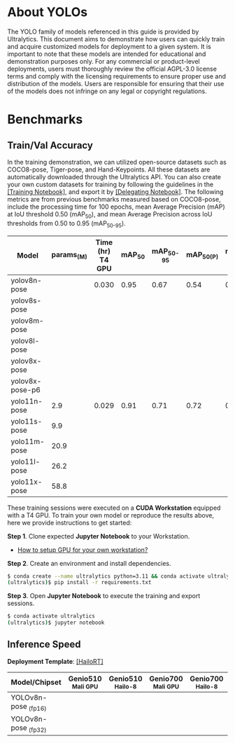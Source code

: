 # About YOLOs

The YOLO family of models referenced in this guide is provided by Ultralytics. This document aims to demonstrate how users can quickly train and acquire customized models for deployment to a given system. It is important to note that these models are intended for educational and demonstration purposes only. For any commercial or product-level deployments, users must thoroughly review the official AGPL-3.0 license terms and comply with the licensing requirements to ensure proper use and distribution of the models. Users are responsible for ensuring that their use of the models does not infringe on any legal or copyright regulations.

# Benchmarks
## Train/Val Accuracy

In the training demonstration, we can utilized open-source datasets such as COCO8-pose, Tiger-pose, and Hand-Keypoints. All these datasets are automatically downloaded through the Ultralytics API. You can also create your own custom datasets for training by following the guidelines in the [[Training Notebook]](), and export it by [[Delegating Notebook]](). The following metrics are from previous benchmarks measured based on COCO8-pose, include the processing time for 100 epochs, mean Average Precision (mAP) at IoU threshold 0.50 (mAP<sub>50</sub>), and mean Average Precision across IoU thresholds from 0.50 to 0.95 (mAP<sub>50-95</sub>).

|  Model     |  params<sub>(M)     | Time (hr)<br>T4 GPU   |  mAP<sub>50     |  mAP<sub>50-95     |  mAP<sub>50(P)     |  mAP<sub>50-95(P)     | Pre-built Models   |
|------------|-------|-----------------|-----------------|--------------------|--------------------|--------------------|--------------------|
| yolov8n-pose    |      | 0.030       | 0.95        | 0.67           |0.54|0.35 |[[ONNX]]() |
| yolov8s-pose    |      |             |             |                |    |     |[[ONNX]]() |
| yolov8m-pose    |      |             |             |                |    |     |[[ONNX]]() |
| yolov8l-pose    |      |             |             |                |    |     |[[ONNX]]() |
| yolov8x-pose    |      |             |             |                |    |     |[[ONNX]]() |
| yolov8x-pose-p6 |      |             |             |                |    |     |[[ONNX]]() |
| yolo11n-pose    | 2.9  |  0.029      | 0.91        | 0.71           |0.72|0.36 |[[ONNX]]() |
| yolo11s-pose    | 9.9  |             |             |                |    |     |[[ONNX]]() |
| yolo11m-pose    | 20.9 |             |             |                |    |     |[[ONNX]]() |
| yolo11l-pose    | 26.2 |             |             |                |    |     |[[ONNX]]() |
| yolo11x-pose    | 58.8 |             |             |                |    |     |[[ONNX]]() |












These training sessions were executed on a **CUDA Workstation** equipped with a T4 GPU. To train your own model or reproduce the results above, here we provide instructions to get started:

**Step 1**. Clone expected **Jupyter Notebook** to your Workstation.

* [How to setup GPU for your own workstation?](https://r300-ai.github.io/ITRI-AI-Hub/docs/pages/workstation.html)

**Step 2**. Create an environment and install dependencies.

```bash
$ conda create --name ultralytics python=3.11 && conda activate ultralytics
(ultralytics)$ pip install -r requirements.txt
```

**Step 3**. Open **Jupyter Notebook** to execute the training and export sessions.

```bash
$ conda activate ultralytics
(ultralytics)$ jupyter notebook
```

## Inference Speed 

**Deployment Template**: [[HailoRT]](https://github.com/R300-AI/ITRI-AI-Hub/tree/main/Model-Zoo/Keypoint-Detection/YOLOs/HailoRT)

| Model/Chipset               | Genio510<br><sub>Mali GPU | Genio510<br><sub>Hailo-8 | Genio700<br><sub>Mali GPU | Genio700<br><sub>Hailo-8 | Genio1200<br><sub>Mali GPU | Genio1200<br><sub>Hailo-8 |
|---------------------|-----------------------|-----------------------|-----------------------|-----------------------|------------------------|------------------------|
| YOLOv8n-pose<sub> (fp16) |                       |                       |                       |                       |                        |                     |
| YOLOv8n-pose<sub> (fp32) |                       |                       |                       |                       |                        |          42 ms      |

